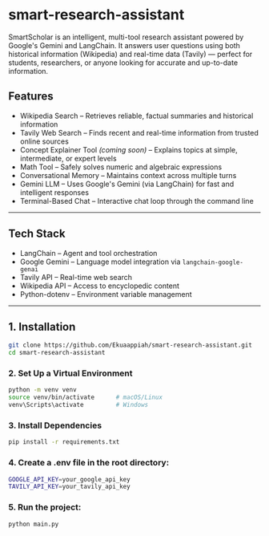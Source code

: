 # smart-research-assistant
SmartScholar is an intelligent, multi-tool research assistant powered by Google's Gemini and LangChain. It answers user questions using both historical information (Wikipedia) and real-time data (Tavily) — perfect for students, researchers, or anyone looking for accurate and up-to-date information.

## Features

* Wikipedia Search – Retrieves reliable, factual summaries and historical information
* Tavily Web Search – Finds recent and real-time information from trusted online sources
* Concept Explainer Tool *(coming soon)* – Explains topics at simple, intermediate, or expert levels
* Math Tool – Safely solves numeric and algebraic expressions
* Conversational Memory – Maintains context across multiple turns
* Gemini LLM – Uses Google's Gemini (via LangChain) for fast and intelligent responses
* Terminal-Based Chat – Interactive chat loop through the command line

---

## Tech Stack

* LangChain – Agent and tool orchestration
* Google Gemini – Language model integration via `langchain-google-genai`
* Tavily API – Real-time web search
* Wikipedia API – Access to encyclopedic content
* Python-dotenv – Environment variable management

---

## 1. Installation

```bash
git clone https://github.com/Ekuaappiah/smart-research-assistant.git
cd smart-research-assistant
```


### 2. Set Up a Virtual Environment

```bash
python -m venv venv
source venv/bin/activate      # macOS/Linux
venv\Scripts\activate         # Windows
```

### 3. Install Dependencies

```bash
pip install -r requirements.txt
```

### 4. Create a .env file in the root directory:

```bash
GOOGLE_API_KEY=your_google_api_key
TAVILY_API_KEY=your_tavily_api_key
```

### 5. Run the project:
```bash
python main.py
```